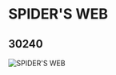 # SPIDER'S WEB
## 30240
![SPIDER'S WEB](https://lc-www-live-s.legocdn.com/media/bricks/5/2/4113211.jpg)